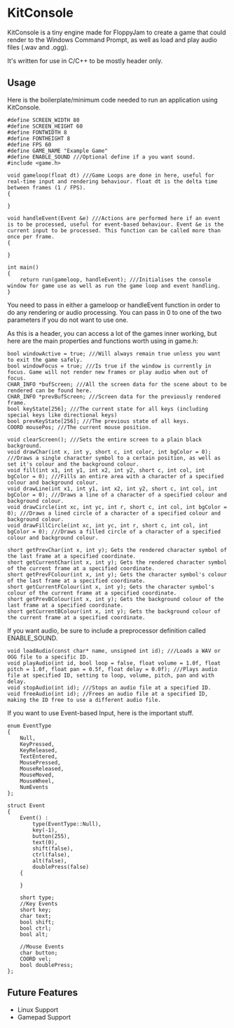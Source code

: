 # KitConsole
KitConsole is a tiny engine made for FloppyJam to create a game that could render to the Windows Command Prompt, as well as load and play audio files (.wav and .ogg).

It's written for use in C/C++ to be mostly header only.

## Usage

Here is the boilerplate/minimum code needed to run an application using KitConsole.

```
#define SCREEN_WIDTH 80
#define SCREEN_HEIGHT 60
#define FONTWIDTH 8
#define FONTHEIGHT 8
#define FPS 60
#define GAME_NAME "Example Game"
#define ENABLE_SOUND ///Optional define if a you want sound.
#include <game.h>

void gameloop(float dt) ///Game Loops are done in here, useful for real-time input and rendering behaviour. float dt is the delta time between frames (1 / FPS).
{
	
}

void handleEvent(Event &e) ///Actions are performed here if an event is to be processed, useful for event-based behaviour. Event &e is the current input to be processed. This function can be called more than once per frame.
{

}

int main()
{
	return run(gameloop, handleEvent); ///Initialises the console window for game use as well as run the game loop and event handling.
}
```

You need to pass in either a gameloop or handleEvent function in order to do any rendering or audio processing. You can pass in 0 to one of the two parameters if you do not want to use one.

As this is a header, you can access a lot of the games inner working, but here are the main properties and functions worth using in game.h:

```
bool windowActive = true; ///Will always remain true unless you want to exit the game safely.
bool windowFocus = true; ///Is true if the window is currently in focus. Game will not render new frames or play audio when out of focus.
CHAR_INFO *bufScreen; ///All the screen data for the scene about to be rendered can be found here.
CHAR_INFO *prevBufScreen; ///Screen data for the previously rendered frame.
bool keyState[256]; ///The current state for all keys (including special keys like directional keys)
bool prevKeyState[256]; ///The previous state of all keys.
COORD mousePos; ///The current mouse position.

void clearScreen(); ///Sets the entire screen to a plain black background.
void drawChar(int x, int y, short c, int color, int bgColor = 0); ///Draws a single character symbol to a certain position, as well as set it's colour and the background colour.
void fill(int x1, int y1, int x2, int y2, short c, int col, int bgColor = 0); ///Fills an entire area with a character of a specified colour and background colour.
void drawLine(int x1, int y1, int x2, int y2, short c, int col, int bgColor = 0); ///Draws a line of a character of a specified colour and background colour.
void drawCircle(int xc, int yc, int r, short c, int col, int bgColor = 0); ///Draws a lined circle of a character of a specified colour and background colour.
void drawFillCircle(int xc, int yc, int r, short c, int col, int bgColor = 0); ///Draws a filled circle of a character of a specified colour and background colour.

short getPrevChar(int x, int y); Gets the rendered character symbol of the last frame at a specified coordinate.
short getCurrentChar(int x, int y); Gets the rendered character symbol of the current frame at a specified coordinate.
short getPrevFColour(int x, int y); Gets the character symbol's colour of the last frame at a specified coordinate.
short getCurrentFColour(int x, int y); Gets the character symbol's colour of the current frame at a specified coordinate.
short getPrevBColour(int x, int y); Gets the background colour of the last frame at a specified coordinate.
short getCurrentBColour(int x, int y); Gets the background colour of the current frame at a specified coordinate.
```

If you want audio, be sure to include a preprocessor definition called ENABLE_SOUND.

```
void loadAudio(const char* name, unsigned int id); ///Loads a WAV or OGG file to a specific ID.
void playAudio(int id, bool loop = false, float volume = 1.0f, float pitch = 1.0f, float pan = 0.5f, float delay = 0.0f); ///Plays audio file at specified ID, setting to loop, volume, pitch, pan and with delay.
void stopAudio(int id); ///Stops an audio file at a specified ID.
void freeAudio(int id); //Frees an audio file at a specified ID, making the ID free to use a different audio file.
```

If you want to use Event-based Input, here is the important stuff.

```
enum EventType
{
	Null,
	KeyPressed,
	KeyReleased,
	TextEntered,
	MousePressed,
	MouseReleased,
	MouseMoved,
	MouseWheel,
	NumEvents
};

struct Event
{
	Event() :
		type(EventType::Null),
		key(-1),
		button(255),
		text(0),
		shift(false),
		ctrl(false),
		alt(false),
		doublePress(false)
	{

	}

	short type;
	//Key Events
	short key;
	char text;
	bool shift;
	bool ctrl;
	bool alt;

	//Mouse Events
	char button;
	COORD vel;
	bool doublePress;
};
```

## Future Features
* Linux Support
* Gamepad Support
